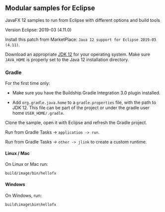## Modular samples for Eclipse

JavaFX 12 samples to run from Eclipse with different options and build tools

Version Eclipse: 2019-03 (4.11.0)

Install this patch from MarketPlace: `Java 12 support for Eclipse 2019-03 (4.11)`.

Download an appropriate [JDK 12](https://jdk.java.net/12/) for your operating system. Make sure `JAVA_HOME` 
is properly set to the Java 12 installation directory. 

### Gradle

For the first time only:

- Make sure you have the Buildship Gradle Integration 3.0 plugin installed.

- Add `org.gradle.java.home` to a `gradle.properties` file, with the path to JDK 12. This file 
can be part of the project or under the gradle user home `USER_HOME/.gradle`. 

Clone the sample, open it with Eclipse and refresh the Gradle project. 

Run from Gradle Tasks -> `application -> run`.

Run from Gradle Tasks -> `other -> jlink` to create a custom runtime. 

#### Linux / Mac

On Linux or Mac run:

    build/image/bin/hellofx

#### Windows

On Windows, run:

    build\image\bin\hellofx
